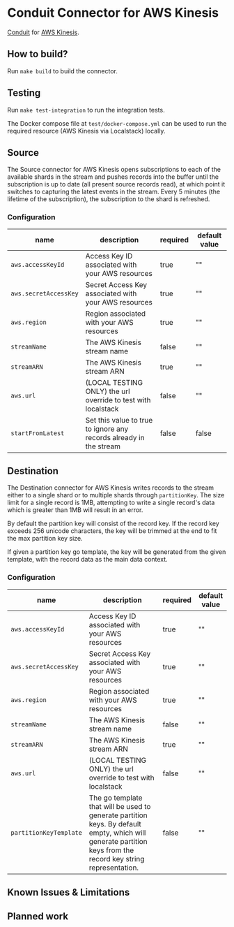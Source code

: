 # Conduit Connector for AWS Kinesis
[Conduit](https://conduit.io) for [AWS Kinesis](https://aws.amazon.com/kinesis/).

## How to build?
Run `make build` to build the connector.

## Testing
Run `make test-integration` to run the integration tests.

The Docker compose file at `test/docker-compose.yml` can be used to run the required resource (AWS Kinesis via Localstack) locally.

## Source
The Source connector for AWS Kinesis opens subscriptions to each of the available shards in the stream and pushes records into the buffer until the subscription is up to date (all present source records read), at which point it switches to capturing the latest events in the stream. Every 5 minutes (the lifetime of the subscription), the subscription to the shard is refreshed.

### Configuration

| name                  | description                                      | required | default value |
|-----------------------|--------------------------------------------------|----------|---------------|
| `aws.accessKeyId`     | Access Key ID associated with your AWS resources | true     | ""            |
| `aws.secretAccessKey` | Secret Access Key associated with your AWS resources | true     | ""            |
| `aws.region`     | Region associated with your AWS resources | true     | ""            |
| `streamName`     | The AWS Kinesis stream name | false     | ""            |
| `streamARN`     | The AWS Kinesis stream ARN | true     | ""            |
| `aws.url`     | (LOCAL TESTING ONLY) the url override to test with localstack | false     | ""            |
| `startFromLatest`     | Set this value to true to ignore any records already in the stream  | false     | false           |


## Destination
The Destination connector for AWS Kinesis writes records to the stream either to a single shard or to multiple shards through `partitionKey`. The size limit for a single record is 1MB, attempting to write a single record's data which is greater than 1MB will result in an error.

By default the partition key will consist of the record key. If the record key exceeds 256 unicode characters, the key will be trimmed at the end to fit the max partition key size.

If given a partition key go template, the key will be generated from the given template, with the record data as the main data context.


### Configuration

| name                       | description                                | required | default value |
|----------------------------|--------------------------------------------|----------|---------------|
| `aws.accessKeyId`     | Access Key ID associated with your AWS resources | true     | ""            |
| `aws.secretAccessKey` | Secret Access Key associated with your AWS resources | true     | ""            |
| `aws.region`     | Region associated with your AWS resources | true     | ""            |
| `streamName`     | The AWS Kinesis stream name | false     | ""            |
| `streamARN`     | The AWS Kinesis stream ARN | true     | ""            |
| `aws.url`     | (LOCAL TESTING ONLY) the url override to test with localstack | false     | ""            |
| `partitionKeyTemplate`  | The go template that will be used to generate partition keys. By default empty, which will generate partition keys from the record key string representation.    | false     | ""            |


## Known Issues & Limitations


## Planned work

